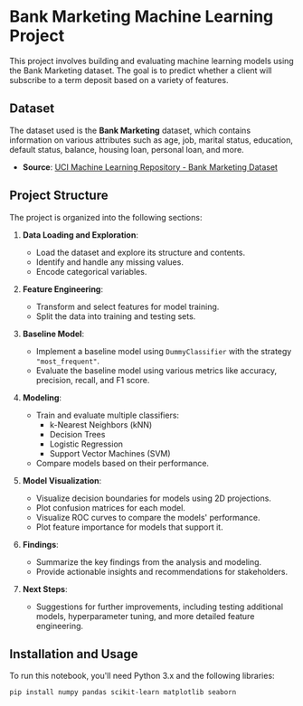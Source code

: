 # Bank Marketing Machine Learning Project

This project involves building and evaluating machine learning models using the Bank Marketing dataset. The goal is to predict whether a client will subscribe to a term deposit based on a variety of features.

## Dataset

The dataset used is the **Bank Marketing** dataset, which contains information on various attributes such as age, job, marital status, education, default status, balance, housing loan, personal loan, and more.

- **Source**: [UCI Machine Learning Repository - Bank Marketing Dataset](https://archive.ics.uci.edu/ml/datasets/Bank+Marketing)

## Project Structure

The project is organized into the following sections:

1. **Data Loading and Exploration**:
    - Load the dataset and explore its structure and contents.
    - Identify and handle any missing values.
    - Encode categorical variables.

2. **Feature Engineering**:
    - Transform and select features for model training.
    - Split the data into training and testing sets.

3. **Baseline Model**:
    - Implement a baseline model using `DummyClassifier` with the strategy `"most_frequent"`.
    - Evaluate the baseline model using various metrics like accuracy, precision, recall, and F1 score.

4. **Modeling**:
    - Train and evaluate multiple classifiers:
        - k-Nearest Neighbors (kNN)
        - Decision Trees
        - Logistic Regression
        - Support Vector Machines (SVM)
    - Compare models based on their performance.

5. **Model Visualization**:
    - Visualize decision boundaries for models using 2D projections.
    - Plot confusion matrices for each model.
    - Visualize ROC curves to compare the models' performance.
    - Plot feature importance for models that support it.

6. **Findings**:
    - Summarize the key findings from the analysis and modeling.
    - Provide actionable insights and recommendations for stakeholders.

7. **Next Steps**:
    - Suggestions for further improvements, including testing additional models, hyperparameter tuning, and more detailed feature engineering.

## Installation and Usage

To run this notebook, you'll need Python 3.x and the following libraries:

```bash
pip install numpy pandas scikit-learn matplotlib seaborn
